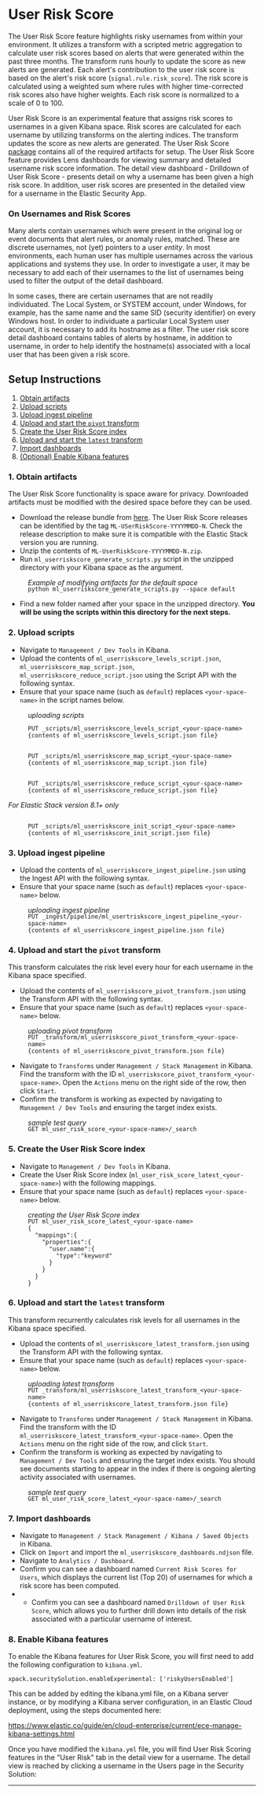 # User Risk Score

The User Risk Score feature highlights risky usernames from within your environment. It utilizes a transform with a scripted metric aggregation to calculate user risk scores based on alerts that were generated within the past three months. The transform runs hourly to update the score as new alerts are generated. Each alert's contribution to the user risk score is based on the alert's risk score (`signal.rule.risk_score`). The risk score is calculated using a weighted sum where rules with higher time-corrected risk scores also have higher weights. Each risk score is normalized to a scale of 0 to 100.

User Risk Score is an experimental feature that assigns risk scores to usernames in a given Kibana space. Risk scores are calculated for each username by utilizing transforms on the alerting indices. The transform updates the score as new alerts are generated. The User Risk Score [package]() contains all of the required artifacts for setup. The User Risk Score feature provides Lens dashboards for viewing summary and detailed username risk score information. The detail view dashboard - Drilldown of User Risk Score - presents detail on why a username has been given a high risk score. In addition, user risk scores are presented in the detailed view for a username in the Elastic Security App.


### On Usernames and Risk Scores

 Many alerts contain usernames which were present in the original log or event documents that alert rules, or anomaly rules, matched. These are discrete usernames, not (yet) pointers to a user *entity*. In most environments, each human user has multiple usernames across the various applications and systems they use. In order to investigate a user, it may be necessary to add each of their usernames to the list of usernames being used to filter the output of the detail dashboard. 

In some cases, there are certain usernames that are not readily individuated. The Local System, or SYSTEM account, under Windows, for example, has the same name and the same SID (security identifier) on every Windows host. In order to individuate a particular Local System user account, it is necessary to add its hostname as a filter. The user risk score detail dashboard contains tables of alerts by hostname, in addition to username, in order to help identify the hostname(s) associated with a local user that has been given a risk score. 

## Setup Instructions

 1. [Obtain artifacts](#obtain-artifacts) 
 2. [Upload scripts](#upload-scripts)
 3. [Upload ingest pipeline](#upload-ingest-pipeline)
 4. [Upload and start the `pivot` transform](#upload-start-pivot)
 5. [Create the User Risk Score index](#user-risk-index)
 6. [Upload and start the `latest` transform](#upload-start-latest)
 7. [Import dashboards](#import-dashboards)
 8. [(Optional) Enable Kibana features](#enable-kibana)

<h3 id="modify-artifacts">1. Obtain artifacts</h3>

The User Risk Score functionality is space aware for privacy. Downloaded artifacts must be modified with the desired space before they can be used.

 - Download the release bundle from [here](). The User Risk Score releases can be identified by the tag `ML-USerRiskScore-YYYYMMDD-N`. Check the release description to make sure it is compatible with the Elastic Stack version you are running.
 - Unzip the contents of `ML-UserRiskScore-YYYYMMDD-N.zip`.
 - Run `ml_userriskscore_generate_scripts.py` script in the unzipped directory with your Kibana space as the argument.
<div style="margin-left: 40px">   
<i>Example of modifying artifacts for the default space</i>
   <pre style="margin-top:-2px"><code>python ml_userriskscore_generate_scripts.py --space default
</code></pre></div>

 - Find a new folder named after your space in the unzipped directory. **You will be using the scripts within this directory for the next steps.**

<h3 id="upload-scripts">2. Upload scripts</h3>

- Navigate to `Management / Dev Tools` in Kibana.
- Upload the contents of `ml_userriskscore_levels_script.json`, `ml_userriskscore_map_script.json`, `ml_userriskscore_reduce_script.json` using the Script API with the following syntax.
- Ensure that your space name (such as `default`) replaces `<your-space-name>` in the script names below.

<div style="margin-left: 40px">   
<i>uploading scripts</i>
   <pre style="margin-top:-2px"><code>
PUT _scripts/ml_userriskscore_levels_script_&lt;your-space-name&gt;
{contents of ml_userriskscore_levels_script.json file}
</code></pre></div>

<div style="margin-left: 40px">
   <pre><code>
PUT _scripts/ml_userriskscore_map_script_&lt;your-space-name&gt;
{contents of ml_userriskscore_map_script.json file}
</code></pre></div>

<div style="margin-left: 40px">
   <pre><code>
PUT _scripts/ml_userriskscore_reduce_script_&lt;your-space-name&gt;
{contents of ml_userriskscore_reduce_script.json file}
</code></pre></div>

<i>For Elastic Stack version 8.1+ only</i>
<div style="margin-left: 40px">
   <pre><code>
PUT _scripts/ml_userriskscore_init_script_&lt;your-space-name&gt;
{contents of ml_userriskscore_init_script.json file}
</code></pre></div>


<h3 id="upload-ingest-pipeline">3. Upload ingest pipeline</h3>

- Upload the contents of `ml_userriskscore_ingest_pipeline.json` using the Ingest API with the following syntax.
- Ensure that your space name (such as `default`) replaces `<your-space-name>` below.

<div style="margin-left: 40px">   
<i>uploading ingest pipeline</i>
   <pre style="margin-top:-2px"><code>PUT _ingest/pipeline/ml_usertriskscore_ingest_pipeline_&lt;your-space-name&gt;
{contents of ml_userriskscore_ingest_pipeline.json file}
</code></pre></div>



<h3 id="upload-start-pivot">4. Upload and start the <code>pivot</code> transform</h3>

This transform calculates the risk level every hour for each username in the Kibana space specified.

- Upload the contents of `ml_userriskscore_pivot_transform.json` using the Transform API with the following syntax.
- Ensure that your space name (such as `default`) replaces `<your-space-name>` below.

<div style="margin-left: 40px">   
<i>uploading pivot transform</i>
   <pre style="margin-top:-2px"><code>PUT _transform/ml_userriskscore_pivot_transform_&lt;your-space-name&gt;
{contents of ml_userriskscore_pivot_transform.json file}
</code></pre></div>

- Navigate to `Transforms` under `Management / Stack Management` in Kibana. Find the transform with the ID `ml_userriskscore_pivot_transform_<your-space-name>`. Open the `Actions` menu on the right side of the row, then click `Start`.
- Confirm the transform is working as expected by navigating to `Management / Dev Tools` and ensuring the target index exists.

<div style="margin-left: 40px">   
<i>sample test query</i>
   <pre style="margin-top:-2px"><code>GET ml_user_risk_score_&lt;your-space-name&gt;/_search
</code></pre></div>

<h3 id="user-risk-index">5. Create the User Risk Score index</h3>

- Navigate to `Management / Dev Tools` in Kibana.
- Create the User Risk Score index (`ml_user_risk_score_latest_<your-space-name>`) with the following mappings.
- Ensure that your space name (such as `default`) replaces `<your-space-name>` below.

<div style="margin-left: 40px">   
<i>creating the User Risk Score index</i>
   <pre style="margin-top:-2px"><code>PUT ml_user_risk_score_latest_&lt;your-space-name&gt;
{
  "mappings":{
    "properties":{
      "user.name":{
        "type":"keyword"
      }
    }
  }
}
</code></pre></div>

<h3 id="upload-start-latest">6. Upload and start the <code>latest</code> transform</h3>

This transform recurrently calculates risk levels for all usernames in the Kibana space specified.

- Upload the contents of `ml_userriskscore_latest_transform.json` using the Transform API with the following syntax.
- Ensure that your space name (such as `default`) replaces `<your-space-name>` below.

<div style="margin-left: 40px">   
<i>uploading latest transform</i>
   <pre style="margin-top:-2px"><code>PUT _transform/ml_userriskscore_latest_transform_&lt;your-space-name&gt;
{contents of ml_userriskscore_latest_transform.json file}
</code></pre></div>

- Navigate to `Transforms` under `Management / Stack Management` in Kibana. Find the transform with the ID `ml_userriskscore_latest_transform_<your-space-name>`. Open the `Actions` menu on the right side of the row, and click `Start`.
- Confirm the transform is working as expected by navigating to `Management / Dev Tools` and ensuring the target index exists. You should see documents starting to appear in the index if there is ongoing alerting activity associated with usernames.

<div style="margin-left: 40px">   
<i>sample test query</i>
   <pre style="margin-top:-2px"><code>GET ml_user_risk_score_latest_&lt;your-space-name&gt;/_search
</code></pre></div>

<h3 id="import-dashboards">7. Import dashboards</h3>

- Navigate to `Management / Stack Management / Kibana / Saved Objects` in Kibana.
- Click on `Import` and import the `ml_userriskscore_dashboards.ndjson` file.
- Navigate to `Analytics / Dashboard`.
- Confirm you can see a dashboard named `Current Risk Scores for Users`, which displays the current list (Top 20) of  usernames for which a risk score has been computed.
- - Confirm you can see a dashboard named `Drilldown of User Risk Score`, which allows you to further drill down into details of the risk associated with a particular username of interest.

<h3 id="enable-kibana">8. Enable Kibana features</h3>

To enable the Kibana features for User Risk Score, you will first need to add the following configuration to `kibana.yml`.

```
xpack.securitySolution.enableExperimental: ['riskyUsersEnabled']
```
This can be added by editing the kibana.yml file, on a Kibana server instance, or by modifying a Kibana server configuration, in an Elastic Cloud deployment, using the steps documented here:

https://www.elastic.co/guide/en/cloud-enterprise/current/ece-manage-kibana-settings.html

Once you have modified the `kibana.yml` file, you will find User Risk Scoring features in the "User Risk" tab in the detail view for a username. The detail view is reached by clicking a username in the Users page in the Security Solution:

<hr/>


